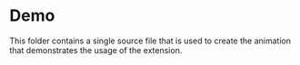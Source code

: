 # Demo

This folder contains a single source file that is used to create the animation that demonstrates the usage of the extension.